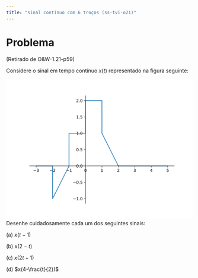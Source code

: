 ```yaml
---
title: "sinal contínuo com 6 troços (ss-tvi-o21)"
---
```


# Problema

(Retirado de O&W-1.21-p59)

Considere o sinal em tempo contínuo $x(t)$ representado na figura seguinte:

![ss-tvi-o21](pub/ss-tvi/prob/ss-tvi-o21/attachments/ss-tvi-o21.svg)
Desenhe cuidadosamente cada um dos seguintes sinais:

(a) $x(t-1)$

(b) $x(2-t)$

(c) $x(2t+1)$

(d) $x(4-\frac{t}{2})$




